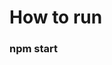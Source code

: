 # How to run
<!-- ### npx json-server --watch db/matchs/matchs.json --port 8000 (one open port in your pc)
### npx json-server --watch db/players/players.json --port 9000 (one open port in your pc) -->
### npm start